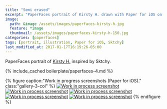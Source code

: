 ```yaml
---
title: "Semi erased"
excerpt: "PaperFaces portrait of Kirsty H. drawn with Paper for iOS on an iPad."
image: 
  path: &image /assets/images/paperfaces-kirsty-h.jpg 
  feature: *image
  thumbnail: /assets/images/paperfaces-kirsty-h-150.jpg
categories: [paperfaces]
tags: [portrait, illustration, Paper for iOS, Sktchy]
last_modified_at: 2017-01-17T16:19:26-05:00
---
```


PaperFaces portrait of [Kirsty H.](https://sktchy.com/A73olc) inspired by Sktchy.

{% include_cached boilerplate/paperfaces-4.md %}

{% figure caption:"Work in progress screenshots (Paper for iOS)." class:"gallery-3-col" %}
[![Work in process screenshot](/assets/images/paperfaces-kirsty-h-process-1-750.jpg)](/assets/images/paperfaces-kirsty-h-process-1-lg.jpg)
[![Work in process screenshot](/assets/images/paperfaces-kirsty-h-process-2-600.jpg)](/assets/images/paperfaces-kirsty-h-process-2-lg.jpg)
[![Work in process screenshot](/assets/images/paperfaces-kirsty-h-process-3-600.jpg)](/assets/images/paperfaces-kirsty-h-process-3-lg.jpg)
[![Work in process screenshot](/assets/images/paperfaces-kirsty-h-process-4-600.jpg)](/assets/images/paperfaces-kirsty-h-process-4-lg.jpg)
[![Work in process screenshot](/assets/images/paperfaces-kirsty-h-process-5-600.jpg)](/assets/images/paperfaces-kirsty-h-process-5-lg.jpg)
{% endfigure %}
